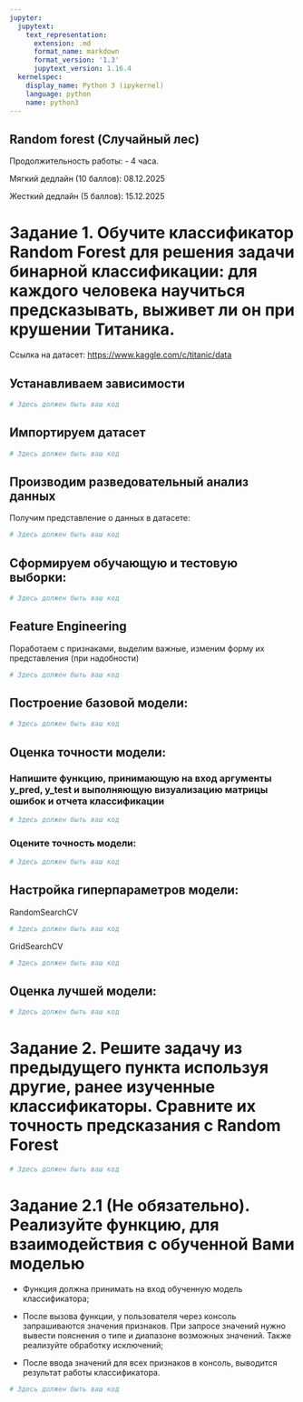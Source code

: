 ```yaml
---
jupyter:
  jupytext:
    text_representation:
      extension: .md
      format_name: markdown
      format_version: '1.3'
      jupytext_version: 1.16.4
  kernelspec:
    display_name: Python 3 (ipykernel)
    language: python
    name: python3
---
```


<!-- #region id="0j_kTt7qVxeX" editable=true slideshow={"slide_type": ""} -->
## Random forest (Случайный лес)

Продолжительность работы: - 4 часа.

Мягкий дедлайн (10 баллов): 08.12.2025

Жесткий дедлайн (5 баллов): 15.12.2025

<!-- #endregion -->

<!-- #region id="hwRT_4l_KybQ" editable=true slideshow={"slide_type": ""} -->
# Задание 1. Обучите классификатор Random Forest для решения задачи бинарной классификации: для каждого человека научиться предсказывать, выживет ли он при крушении Титаника.

Ссылка на датасет: https://www.kaggle.com/c/titanic/data
<!-- #endregion -->

<!-- #region id="6-SQIKsyWzDK" editable=true slideshow={"slide_type": ""} -->
## Устанавливаем зависимости
<!-- #endregion -->

```python id="rT_eTIY5W9_h" editable=true slideshow={"slide_type": ""}
# Здесь должен быть ваш код
```

<!-- #region id="AedM9KndWzMB" editable=true slideshow={"slide_type": ""} -->
## Импортируем датасет
<!-- #endregion -->

```python id="CJ3mE4JpXGZE" editable=true slideshow={"slide_type": ""}
# Здесь должен быть ваш код
```

<!-- #region id="h8LokBddKybd" editable=true slideshow={"slide_type": ""} -->
## Производим разведовательный анализ данных

Получим представление о данных в датасете:
<!-- #endregion -->

```python id="yq0aqSApXhTf" editable=true slideshow={"slide_type": ""}
# Здесь должен быть ваш код
```

<!-- #region id="-4VJEzN8Kybi" editable=true slideshow={"slide_type": ""} -->
## Сформируем обучающую и тестовую выборки:

<!-- #endregion -->

```python id="v40NR9NWXhy-" editable=true slideshow={"slide_type": ""}
# Здесь должен быть ваш код
```

<!-- #region id="mY9E-4bBKybn" editable=true slideshow={"slide_type": ""} -->
## Feature Engineering

Поработаем с признаками, выделим важные, изменим форму их представления (при надобности)
<!-- #endregion -->

```python id="HTK4tZTAYsQJ" editable=true slideshow={"slide_type": ""}
# Здесь должен быть ваш код
```

<!-- #region id="9Hpb-KlSZVMy" editable=true slideshow={"slide_type": ""} -->
## Построение базовой модели:
<!-- #endregion -->

```python id="_6GkXyKGZiMy" editable=true slideshow={"slide_type": ""}
# Здесь должен быть ваш код
```

<!-- #region id="n-W1QwERZ8Gn" editable=true slideshow={"slide_type": ""} -->
## Оценка точности модели:
<!-- #endregion -->

<!-- #region id="uDy7Y4E4am69" editable=true slideshow={"slide_type": ""} -->
### Напишите функцию, принимающую на вход аргументы y_pred, y_test и выполняющую визуализацию матрицы ошибок и отчета классификации
<!-- #endregion -->

```python id="O9h6cWIrZ9Le" editable=true slideshow={"slide_type": ""}
# Здесь должен быть ваш код
```

<!-- #region id="i41JeZ4jatU3" editable=true slideshow={"slide_type": ""} -->
### Оцените точность модели:
<!-- #endregion -->

```python id="J6mnzmr-a55M" editable=true slideshow={"slide_type": ""}
# Здесь должен быть ваш код
```

<!-- #region id="mGpNzrqKa-o-" editable=true slideshow={"slide_type": ""} -->
## Настройка гиперпараметров модели:
<!-- #endregion -->

<!-- #region id="ev_8vFTUbIQC" editable=true slideshow={"slide_type": ""} -->
RandomSearchCV
<!-- #endregion -->

```python id="-KrLGqfEbFj6" editable=true slideshow={"slide_type": ""}
# Здесь должен быть ваш код
```

<!-- #region id="yfHfNr8mbJGg" -->
GridSearchCV
<!-- #endregion -->

```python id="LelJW7VdbKCu" editable=true slideshow={"slide_type": ""}
# Здесь должен быть ваш код
```

<!-- #region id="e8ilf308rPB8" editable=true slideshow={"slide_type": ""} -->
## Оценка лучшей модели:
<!-- #endregion -->

```python id="Bg61rmBGrU94" editable=true slideshow={"slide_type": ""}
# Здесь должен быть ваш код
```

<!-- #region id="6yaKkCFGrbcK" editable=true slideshow={"slide_type": ""} -->
# Задание 2. Решите задачу из предыдущего пункта используя другие, ранее изученные классификаторы. Сравните их точность предсказания с Random Forest
<!-- #endregion -->

```python id="L6NtNp3Pr7IT" editable=true slideshow={"slide_type": ""}
# Здесь должен быть ваш код
```

<!-- #region id="Ok4UVapNuBEr" editable=true slideshow={"slide_type": ""} -->
# Задание 2.1 (Не обязательно). Реализуйте функцию, для взаимодействия с обученной Вами моделью

* Функция должна принимать на вход обученную модель классификатора;

* После вызова функции, у пользователя через консоль запрашиваются значения признаков. При запросе значений нужно вывести пояснения о типе и диапазоне возможных значений. Также реализуйте обработку исключений;

* После ввода значений для всех признаков в консоль, выводится результат работы классификатора.
<!-- #endregion -->

```python id="R45z2E1KwT0M" editable=true slideshow={"slide_type": ""}
# Здесь должен быть ваш код

```
